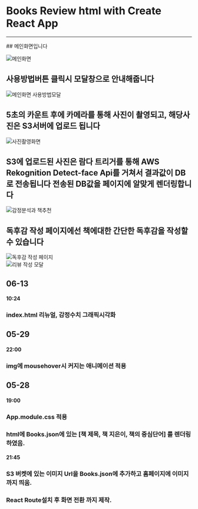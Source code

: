 # Books Review html with Create React App
<hr></hr>
## 메인화면입니다

![메인화면](https://user-images.githubusercontent.com/73016277/173263391-2729eee3-730e-4c99-a008-5789d78a6598.jpg)


## 사용방법버튼 클릭시 모달창으로 안내해줍니다<br>
![메인화면 사용방법모달](https://user-images.githubusercontent.com/73016277/173263341-f150ad3a-24cb-46fa-875a-19974d4e7a2d.jpg)

## 5초의 카운트 후에 카메라를 통해 사진이 촬영되고, 해당사진은 S3서버에 업로드 됩니다<br>
![사진촬영화면](https://user-images.githubusercontent.com/73016277/173263344-0e95feb1-985b-4917-8ed9-7e21b2dd06b9.jpg)

## S3에 업로드된 사진은 람다 트리거를 통해 AWS Rekognition Detect-face Api를 거쳐서 결과값이 DB로 전송됩니다 전송된 DB값을 페이지에 알맞게 렌더링합니다<br>
![감정분석과 책추천](https://user-images.githubusercontent.com/73016277/173263347-a7a65b16-5b11-4535-85cc-c50acdf58991.jpg)

## 독후감 작성 페이지에선 책에대한 간단한 독후감을 작성할 수 있습니다

![독후감 작성 페이지](https://user-images.githubusercontent.com/73016277/173262989-b64edd1c-ceea-40eb-9709-c574339a0d33.jpg)<br>
![리뷰 작성 모달](https://user-images.githubusercontent.com/73016277/173262992-c394d73c-ff5f-46d1-a4fc-f054d9a765df.jpg)<br>


## 06-13
#### 10:24
### index.html 리뉴얼, 감정수치 그래픽시각화

## 05-29

#### 22:00
### img에 mousehover시 커지는 애니메이션 적용



## 05-28
#### 19:00
### App.module.css 적용<br>
### html에 Books.json에 있는 [책 제목, 책 지은이, 책의 중심단어] 를 렌더링 하였음.

#### 21:45
### S3 버켓에 있는 이미지 Url을 Books.json에 추가하고 홈페이지에 이미지까지 띄움.
### React Route설치 후 화면 전환 까지 제작.

